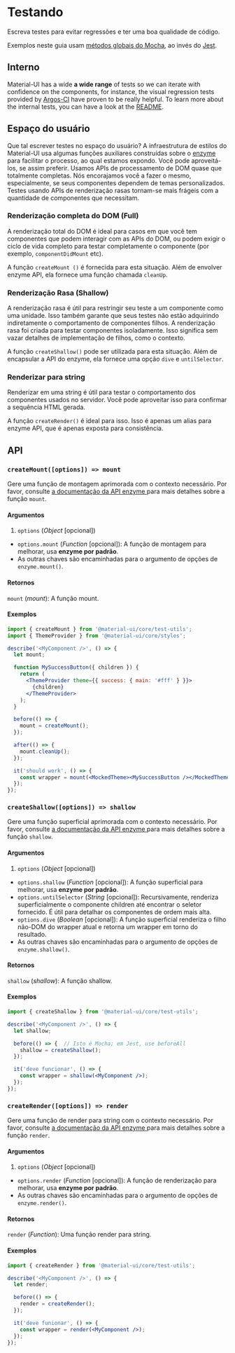 # Testando

<p class="description">Escreva testes para evitar regressões e ter uma boa qualidade de código.</p>

Exemplos neste guia usam [métodos globais do Mocha](https://mochajs.org/api/global.html), ao invés do [Jest](https://jestjs.io/docs/en/api).

## Interno

Material-UI has a wide **a wide range** of tests so we can iterate with confidence on the components, for instance, the visual regression tests provided by [Argos-CI](https://www.argos-ci.com/mui-org/material-ui) have proven to be really helpful. To learn more about the internal tests, you can have a look at the [README](https://github.com/mui-org/material-ui/blob/master/test/README.md).

## Espaço do usuário

Que tal escrever testes no espaço do usuário? A infraestrutura de estilos do Material-UI usa algumas funções auxiliares construídas sobre o [enzyme](https://github.com/airbnb/enzyme) para facilitar o processo, ao qual estamos expondo. Você pode aproveitá-los, se assim preferir. Usamos APIs de processamento de DOM quase que totalmente completas. Nós encorajamos você a fazer o mesmo, especialmente, se seus componentes dependem de temas personalizados. Testes usando APIs de renderização rasas tornam-se mais frágeis com a quantidade de componentes que necessitam.

### Renderização completa do DOM (Full)

A renderização total do DOM é ideal para casos em que você tem componentes que podem interagir com as APIs do DOM, ou podem exigir o ciclo de vida completo para testar completamente o componente (por exemplo, `componentDidMount` etc).

A função `createMount ()` é fornecida para esta situação. Além de envolver enzyme API, ela fornece uma função chamada `cleanUp`.

### Renderização Rasa (Shallow)

A renderização rasa é útil para restringir seu teste a um componente como uma unidade. Isso também garante que seus testes não estão adquirindo indiretamente o comportamento de componentes filhos. A renderização rasa foi criada para testar componentes isoladamente. Isso significa sem vazar detalhes de implementação de filhos, como o contexto.

A função `createShallow()` pode ser utilizada para esta situação. Além de encapsular a API do enzyme, ela fornece uma opção `dive` e `untilSelector`.

### Renderizar para string

Renderizar em uma string é útil para testar o comportamento dos componentes usados no servidor. Você pode aproveitar isso para confirmar a sequência HTML gerada.

A função `createRender()` é ideal para isso. Isso é apenas um alias para enzyme API, que é apenas exposta para consistência.

## API

### `createMount([options]) => mount`

Gere uma função de montagem aprimorada com o contexto necessário. Por favor, consulte [a documentação da API enzyme ](https://airbnb.io/enzyme/docs/api/mount.html) para mais detalhes sobre a função `mount`.

#### Argumentos

1. `options` (*Object* [opcional]) 
  - `options.mount` (*Function* [opcional]): A função de montagem para melhorar, usa **enzyme por padrão**.
  - As outras chaves são encaminhadas para o argumento de opções de `enzyme.mount()`.

#### Retornos

`mount` (*mount*): A função mount.

#### Exemplos

```jsx
import { createMount } from '@material-ui/core/test-utils';
import { ThemeProvider } from '@material-ui/core/styles';

describe('<MyComponent />', () => {
  let mount;

  function MySuccessButton({ children }) {
    return (
      <ThemeProvider theme={{ success: { main: '#fff' } }}>
        {children}
      </ThemeProvider>
    );
  }

  before(() => {
    mount = createMount();
  });

  after(() => {
    mount.cleanUp();
  });

  it('should work', () => {
    const wrapper = mount(<MockedTheme><MySuccessButton /></MockedTheme>);
  });
});
```

### `createShallow([options]) => shallow`

Gere uma função superficial aprimorada com o contexto necessário. Por favor, consulte [a documentação da API enzyme ](https://airbnb.io/enzyme/docs/api/shallow.html) para mais detalhes sobre a função `shallow`.

#### Argumentos

1. `options` (*Object* [opcional]) 
  - `options.shallow` (*Function* [opcional]): A função superficial para melhorar, usa **enzyme por padrão**.
  - `options.untilSelector` (*String* [opcional]): Recursivamente, renderiza superficialmente o componente children até encontrar o seletor fornecido. É útil para detalhar os componentes de ordem mais alta.
  - `options.dive` (*Boolean* [opcional]): A função superficial renderiza o filho não-DOM do wrapper atual e retorna um wrapper em torno do resultado.
  - As outras chaves são encaminhadas para o argumento de opções de `enzyme.shallow()`.

#### Retornos

`shallow` (*shallow*): A função shallow.

#### Exemplos

```jsx
import { createShallow } from '@material-ui/core/test-utils';

describe('<MyComponent />', () => {
  let shallow;

  before(() => {  // Isto é Mocha; em Jest, use beforeAll
    shallow = createShallow();
  });

  it('deve funcionar', () => {
    const wrapper = shallow(<MyComponent />);
  });
});
```

### `createRender([options]) => render`

Gere uma função de render para string com o contexto necessário. Por favor, consulte [a documentação da API enzyme ](https://airbnb.io/enzyme/docs/api/render.html) para mais detalhes sobre a função `render`.

#### Argumentos

1. `options` (*Object* [opcional]) 
  - `options.render` (*Function* [opcional]): A função de renderização para melhorar, usa **enzyme por padrão**.
  - As outras chaves são encaminhadas para o argumento de opções de `enzyme.render()`.

#### Retornos

`render` (*Function*): Uma função render para string.

#### Exemplos

```jsx
import { createRender } from '@material-ui/core/test-utils';

describe('<MyComponent />', () => {
  let render;

  before(() => {
    render = createRender();
  });

  it('deve funionar', () => {
    const wrapper = render(<MyComponent />);
  });
});
```